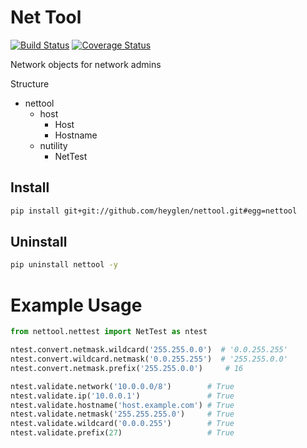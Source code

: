 # Net Tool

[![Build Status](https://travis-ci.org/heyglen/nettool.svg?branch=master)](https://travis-ci.org/heyglen/nettool)
[![Coverage Status](https://coveralls.io/repos/github/heyglen/nettool/badge.svg?branch=master)](https://coveralls.io/github/heyglen/nettool?branch=master)

Network objects for network admins

Structure
  * nettool
    * host
      * Host
      * Hostname
    * nutility
      * NetTest

## Install

```bash
pip install git+git://github.com/heyglen/nettool.git#egg=nettool
```

## Uninstall

```bash
pip uninstall nettool -y
```

# Example Usage

```python
from nettool.nettest import NetTest as ntest

ntest.convert.netmask.wildcard('255.255.0.0')  # '0.0.255.255'
ntest.convert.wildcard.netmask('0.0.255.255')  # '255.255.0.0'
ntest.convert.netmask.prefix('255.255.0.0')     # 16

ntest.validate.network('10.0.0.0/8')        # True
ntest.validate.ip('10.0.0.1')               # True
ntest.validate.hostname('host.example.com') # True
ntest.validate.netmask('255.255.255.0')     # True
ntest.validate.wildcard('0.0.0.255')        # True
ntest.validate.prefix(27)                   # True

```
